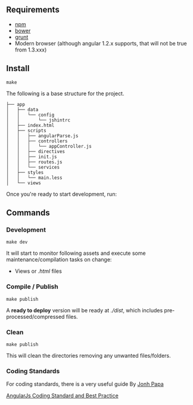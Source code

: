 ## Requirements

* [npm](https://www.npmjs.org/)
* [bower](http://bower.io/)
* [grunt](http://gruntjs.com/)
* Modern browser (although angular 1.2.x supports, that will not be true from 1.3.xxx)

## Install

```shell
make
```

The following is a base structure for the project.

```shell
├── app
│   ├── data
│   │   └── config
│   │       └── jshintrc
│   ├── index.html
│   ├── scripts
│   │   ├── angularParse.js
│   │   ├── controllers
│   │   │   └── appController.js
│   │   ├── directives
│   │   ├── init.js
│   │   ├── routes.js
│   │   └── services
│   ├── styles
│   │   └── main.less
│   └── views
```

Once you're ready to start development, run:

## Commands

### Development

```shell
make dev
```
It will start to monitor following assets and execute some maintenance/compilation tasks on change:

* Views or *.html* files

### Compile / Publish

```shell
make publish
```

A **ready to deploy** version will be ready at *./dist*, which includes pre-processed/compressed files.

### Clean
```shell
make publish
```
This will clean the directories removing any unwanted files/folders.

### Coding Standards

For coding standards, there is a very useful guide By [Jonh Papa](https://github.com/johnpapa/)

[AngularJs Coding Standard and Best Practice](https://github.com/johnpapa/angularjs-styleguide)